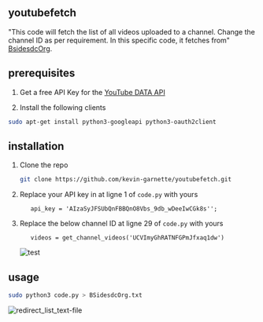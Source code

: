 <!-- ABOUT THE PROJECT -->
## youtubefetch

"This code will fetch the list of all videos uploaded to a channel. Change the channel ID as per requirement. In this specific code, it fetches from"  [BsidesdcOrg](https://www.youtube.com/channel/UCVImyGhRATNFGPmJfxaq1dw).

## prerequisites

1. Get a free API Key for the [YouTube DATA API](https://console.cloud.google.com/apis/credentials)

2. Install the following clients

  ```sh
  sudo apt-get install python3-googleapi python3-oauth2client
  ```

## installation

1. Clone the repo
   ```sh
   git clone https://github.com/kevin-garnette/youtubefetch.git
   ```
2. Replace your API key in at ligne 1 of `code.py` with yours
   ```JS
      api_key = 'AIzaSyJFSUbQnFBBQnO8Vbs_9db_wDeeIwCGk8s''; 
   ```
3. Replace the below channel ID at ligne 29 of `code.py` with yours
   ```JS
      videos = get_channel_videos('UCVImyGhRATNFGPmJfxaq1dw')
   ```
   ![test](https://user-images.githubusercontent.com/58897196/104816263-ee432c00-5811-11eb-8dd2-96b217f7845c.png)
   
## usage

   ```sh
   sudo python3 code.py > BSidesdcOrg.txt
   ```

   ![redirect_list_text-file](https://user-images.githubusercontent.com/58897196/104816297-2f3b4080-5812-11eb-8906-e7971e08614a.png)

